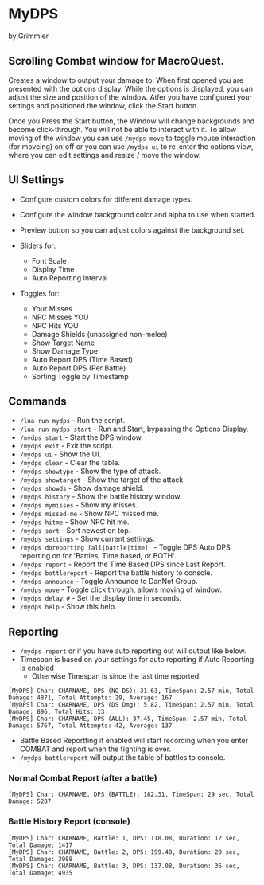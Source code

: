 # MyDPS

by Grimmier

## Scrolling Combat window for MacroQuest.

Creates a window to output your damage to. When first opened you are presented with the options display. While the options is displayed, you can adjust the size and position of the window. Atfer you have configured your settings and positioned the window, click the Start button.

Once you Press the Start button, the Window will change backgrounds and become click-through. You will not be able to interact with it. To allow moving of the window you can use ```/mydps move``` to toggle mouse interaction (for moveing) on|off or you can use ```/mydps ui``` to re-enter the options view, where you can edit settings and resize / move the window. 

## UI Settings

* Configure custom colors for different damage types.
* Configure the window background color and alpha to use when started.
* Preview button so you can adjust colors against the background set.


* Sliders for:
  * Font Scale
  * Display Time
  * Auto Reporting Interval


* Toggles for: 
  * Your Misses
  * NPC Misses YOU
  * NPC Hits YOU
  * Damage Shields (unassigned non-melee)
  * Show Target Name
  * Show Damage Type
  * Auto Report DPS (Time Based)
  * Auto Report DPS (Per Battle)
  * Sorting Toggle by Timestamp

## Commands

* ```/lua run mydps``` - Run the script.
* ```/lua run mydps start``` - Run and Start, bypassing the Options Display.
* ```/mydps start``` - Start the DPS window.
* ```/mydps exit``` - Exit the script.
* ```/mydps ui``` - Show the UI.
* ```/mydps clear``` - Clear the table.
* ```/mydps showtype``` - Show the type of attack.
* ```/mydps showtarget``` - Show the target of the attack.
* ```/mydps showds``` - Show damage shield.
* ```/mydps history``` - Show the battle history window.
* ```/mydps mymisses``` - Show my misses.
* ```/mydps missed-me``` - Show NPC missed me.
* ```/mydps hitme``` - Show NPC hit me.
* ```/mydps sort``` - Sort newest on top.
* ```/mydps settings``` - Show current settings.
* ```/mydps doreporting [all|battle|time] ``` - Toggle DPS Auto DPS reporting on for 'Battles, Time based, or BOTH'.
* ```/mydps report``` - Report the Time Based DPS since Last Report.
* ```/mydps battlereport``` - Report the battle history to console.
* ```/mydps announce``` - Toggle Announce to DanNet Group.
* ```/mydps move``` - Toggle click through, allows moving of window.
* ```/mydps delay #``` - Set the display time in seconds.
* ```/mydps help``` - Show this help.

## Reporting

* ```/mydps report``` or if you have auto reporting out will output like below.
* Timespan is based on your settings for auto reporting if Auto Reporting is enabled
  * Otherwise Timespan is since the last time reported.

```
[MyDPS] Char: CHARNAME, DPS (NO DS): 31.63, TimeSpan: 2.57 min, Total Damage: 4871, Total Attempts: 29, Average: 167
[MyDPS] Char: CHARNAME, DPS (DS Dmg): 5.82, TimeSpan: 2.57 min, Total Damage: 896, Total Hits: 13
[MyDPS] Char: CHARNAME, DPS (ALL): 37.45, TimeSpan: 2.57 min, Total Damage: 5767, Total Attempts: 42, Average: 137
```

* Battle Based Reportting if enabled will start recording when you enter COMBAT and report when the fighting is over.
* ```/mydps battlereport``` will output the table of battles to console.

### Normal Combat Report (after a battle)
```[MyDPS] Char: CHARNAME, DPS (BATTLE): 182.31, TimeSpan: 29 sec, Total Damage: 5287```

### Battle History Report (console)
```
[MyDPS] Char: CHARNAME, Battle: 1, DPS: 118.08, Duration: 12 sec, Total Damage: 1417
[MyDPS] Char: CHARNAME, Battle: 2, DPS: 199.40, Duration: 20 sec, Total Damage: 3988
[MyDPS] Char: CHARNAME, Battle: 3, DPS: 137.08, Duration: 36 sec, Total Damage: 4935
```